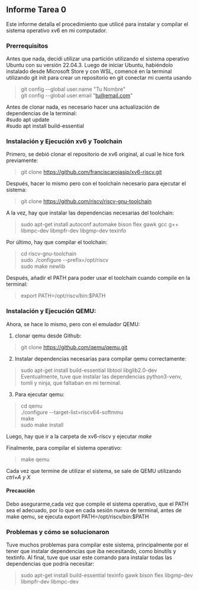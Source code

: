 ## Informe Tarea 0

Este informe detalla el procedimiento que utilicé para instalar y compilar el sistema operativo xv6 en mi computador.

### Prerrequisitos
Antes que nada, decidi utilizar una partición utilizando el sistema operativo Ubuntu con su versión 22.04.3.
Luego de iniciar Ubuntu, habiéndolo instalado desde Microsoft Store y con WSL,
comencé en la terminal utilizando git init para crear un repositorio en git
conectar mi cuenta usando <br>
> git config --global user.name "Tu Nombre" <br>
> git config --global user.email "tu@email.com"

Antes de clonar nada, es necesario hacer una actualización de dependencias de la terminal: <br>
#sudo apt update <br>
#sudo apt install build-essential

### Instalación y Ejecución xv6 y Toolchain
Primero, se debió clonar el repositorio de xv6 original, al cual le hice fork previamente:<br>
>git clone https://github.com/franciscarojasip/xv6-riscv.git

Después, hacer lo mismo pero con el toolchain necesario para ejecutar el sistema:<br>
>git clone https://github.com/riscv/riscv-gnu-toolchain

A la vez, hay que instalar las dependencias necesarias del toolchain:<br>
>sudo apt-get install autoconf automake bison flex gawk gcc g++ libmpc-dev libmpfr-dev libgmp-dev texinfo

Por último, hay que compilar el toolchain: <br>
>cd riscv-gnu-toolchain <br>
>sudo ./configure --prefix=/opt/riscv <br>
>sudo make newlib

Después, añadir el PATH para poder usar el toolchain cuando compile en la terminal: <br>
>export PATH=/opt/riscv/bin:$PATH

### Instalación y Ejecución QEMU:
Ahora, se hace lo mismo, pero con el emulador QEMU: <br>
1. clonar qemu desde Github: <br>
>git clone https://github.com/qemu/qemu.git

2. Instalar dependencias necesarias para compilar qemu correctamente: <br>
>sudo apt-get install build-essential libtool libglib2.0-dev <br>
Eventualmente, tuve que instalar las dependencias python3-venv, tomli y ninja, que faltaban en mi terminal.

3. Para ejecutar qemu: <br>
>cd qemu <br>
>./configure --target-list=riscv64-softmmu <br>
>make <br>
>sudo make install <br>

Luego, hay que ir a la carpeta de xv6-riscv y ejecutar _make_

Finalmente, para compilar el sistema operativo: <br>
>make qemu

Cada vez que termine de utilizar el sistema, se sale de QEMU utilizando _ctrl+A y X_

#### Precaución
Debo asegurarme,cada vez que compile el sistema operativo, que el PATH sea el adecuado,
por lo que en cada sesión nueva de terminal, antes de make qemu, se 
ejecuta export PATH=/opt/riscv/bin:$PATH

### Problemas y cómo se solucionaron
Tuve muchos problemas para compilar este sistema, principalmente por el tener que instalar dependencias que iba necesitando, como binutils y textinfo.
Al final, tuve que usar este comando para instalar todas las dependencias que podría necesitar:
>sudo apt-get install build-essential texinfo gawk bison flex libgmp-dev libmpfr-dev libmpc-dev
